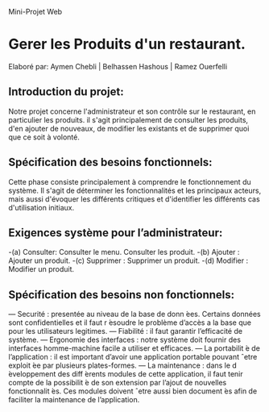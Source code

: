 Mini-Projet Web
# Gerer les Produits d'un restaurant.

Elaboré par: Aymen Chebli | Belhassen Hashous | Ramez Ouerfelli

## Introduction du projet:
Notre projet concerne l'administrateur et son contrôle sur le restaurant, en particulier les produits. il s'agit principalement de consulter les produits, d'en ajouter de nouveaux, de modifier les existants et de supprimer quoi que ce soit à volonté.


## Spécification des besoins fonctionnels:
Cette phase consiste principalement à comprendre le fonctionnement du système. Il s'agit de déterminer les fonctionnalités et les principaux acteurs, mais aussi d'évoquer les différents critiques et d'identifier les différents cas d'utilisation initiaux.
    

## Exigences système pour l’administrateur: 
   -(a) Consulter: Consulter le menu.
                       Consulter les produit.
    -(b) Ajouter     : Ajouter un produit.
    -(c) Supprimer   : Supprimer un produit.
    -(d) Modifier    : Modifier un produit.
    

## Spécification des besoins non fonctionnels:

   — Securité : presentée au niveau de la base de donn ́ees. Certains données sont confidentielles et il faut r ́esoudre le problème d’accès a la base que pour les utilisateurs legitimes.
    — Fiabilité : il faut garantir l’efficacité de système.
    — Ergonomie des interfaces : notre système doit fournir des interfaces homme-machine facile a utiliser et efficaces.
    — La portabilit ́e de l’application : il est important d’avoir une application portable pouvant ˆetre exploit ́ee par plusieurs plates-formes.
    — La maintenance : dans le d ́eveloppement des diff ́erents modules de cette application, il faut tenir compte de la possibilit ́e de son extension par l’ajout de nouvelles fonctionnalit ́es. Ces modules doivent ˆetre aussi bien document ́es afin de faciliter la maintenance de l’application.
